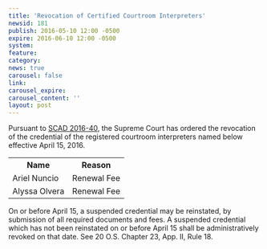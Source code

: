 ```yaml
---
title: 'Revocation of Certified Courtroom Interpreters'
newsid: 181
publish: 2016-05-10 12:00 -0500
expire: 2016-06-10 12:00 -0500
system: 
feature: 
category: 
news: true
carousel: false
link: 
carousel_expire: 
carousel_content: ''
layout: post
---
```

<p>Pursuant to <a href="http://www.oscn.net/images/news/SCAD2016-0040.pdf" target="_blank">SCAD 2016-40</a>, the Supreme Court has ordered the revocation of the credential of the registered courtroom interpreters named below effective April 15, 2016.</p>
<table>
<tbody><tr>
<th>Name</th>
<th>Reason</th>
</tr>
<tr>
<td>Ariel Nuncio</td>
<td>Renewal Fee</td>
</tr>
<tr>
<td>Alyssa Olvera</td>
<td>Renewal Fee</td>
</tr>

</tbody></table>
<p>On or before April 15, a suspended credential may be reinstated, by submission of all required documents and fees.  A suspended credential which has not been reinstated on or before April 15 shall be administratively revoked on that date.  See 20 O.S. Chapter 23, App. II, Rule 18.</p>